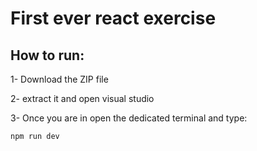 # First ever react exercise

## How to run:

1- Download the ZIP file

2- extract it and open visual studio

3- Once you are in open the dedicated terminal and type: 

```
npm run dev
```
